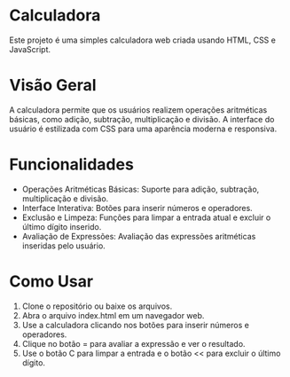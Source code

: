 # Calculadora
Este projeto é uma simples calculadora web criada usando HTML, CSS e JavaScript.

# Visão Geral
A calculadora permite que os usuários realizem operações aritméticas básicas, como adição, subtração, multiplicação e divisão. A interface do usuário é estilizada com CSS para uma aparência moderna e responsiva.

# Funcionalidades
- Operações Aritméticas Básicas: Suporte para adição, subtração, multiplicação e divisão.
- Interface Interativa: Botões para inserir números e operadores.
- Exclusão e Limpeza: Funções para limpar a entrada atual e excluir o último dígito inserido.
- Avaliação de Expressões: Avaliação das expressões aritméticas inseridas pelo usuário.

# Como Usar
1. Clone o repositório ou baixe os arquivos.
2. Abra o arquivo index.html em um navegador web.
3. Use a calculadora clicando nos botões para inserir números e operadores.
4. Clique no botão = para avaliar a expressão e ver o resultado.
5. Use o botão C para limpar a entrada e o botão << para excluir o último dígito.

